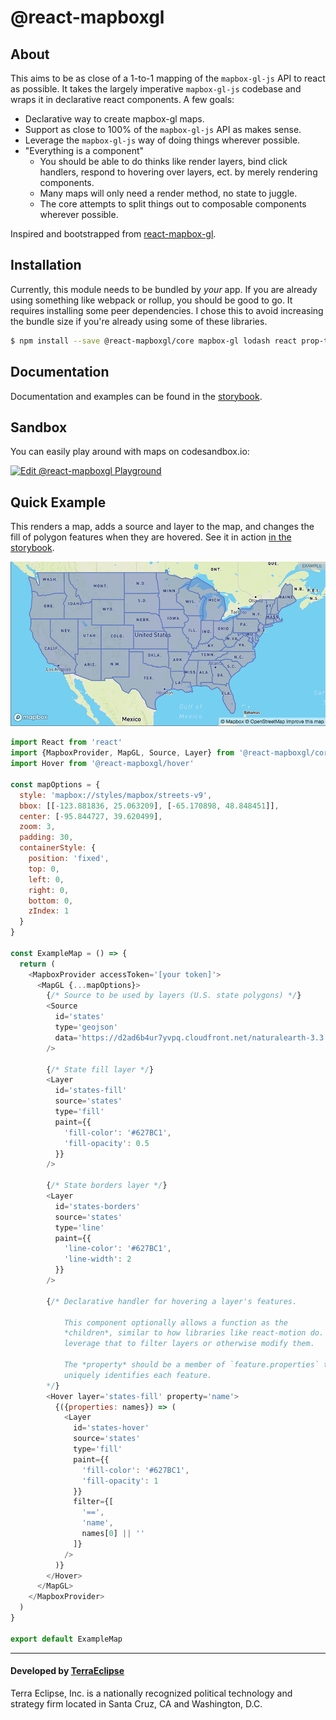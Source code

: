 @react-mapboxgl
===============

About
-----

This aims to be as close of a 1-to-1 mapping of the `mapbox-gl-js` API to react as possible. It takes the largely imperative `mapbox-gl-js` codebase and wraps it in declarative react components. A few goals:

- Declarative way to create mapbox-gl maps.
- Support as close to 100% of the `mapbox-gl-js` API as makes sense.
- Leverage the `mapbox-gl-js` way of doing things wherever possible.
- "Everything is a component"
  - You should be able to do thinks like render layers, bind click handlers,
    respond to hovering over layers, ect. by merely rendering components.
  - Many maps will only need a render method, no state to juggle.
  - The core attempts to split things out to composable components wherever possible.

Inspired and bootstrapped from [react-mapbox-gl](https://github.com/alex3165/react-mapbox-gl).

Installation
------------

Currently, this module needs to be bundled by *your* app. If you are already
using something like webpack or rollup, you should be good to go. It requires
installing some peer dependencies. I chose this to avoid increasing the
bundle size if you're already using some of these libraries.

```sh
$ npm install --save @react-mapboxgl/core mapbox-gl lodash react prop-types
```

Documentation
-------------

Documentation and examples can be found in the [storybook](https://terraeclipse.github.io/react-mapboxgl).

Sandbox
-------

You can easily play around with maps on codesandbox.io:

[![Edit @react-mapboxgl Playground](https://codesandbox.io/static/img/play-codesandbox.svg)](https://codesandbox.io/s/E9p5AG5X0?hidenavigation=1)


Quick Example
-------------

This renders a map, adds a source and layer to the map, and changes the fill
of polygon features when they are hovered. See it in action [in the storybook](https://terraeclipse.github.io/react-mapboxgl/?selectedKind=Hover&selectedStory=Example&full=0&down=0).

![Hover map example](https://raw.githubusercontent.com/TerraEclipse/react-mapboxgl/master/assets/hover-map.png)

```js
import React from 'react'
import {MapboxProvider, MapGL, Source, Layer} from '@react-mapboxgl/core'
import Hover from '@react-mapboxgl/hover'

const mapOptions = {
  style: 'mapbox://styles/mapbox/streets-v9',
  bbox: [[-123.881836, 25.063209], [-65.170898, 48.848451]],
  center: [-95.844727, 39.620499],
  zoom: 3,
  padding: 30,
  containerStyle: {
    position: 'fixed',
    top: 0,
    left: 0,
    right: 0,
    bottom: 0,
    zIndex: 1
  }
}

const ExampleMap = () => {
  return (
    <MapboxProvider accessToken='[your token]'>
      <MapGL {...mapOptions}>
        {/* Source to be used by layers (U.S. state polygons) */}
        <Source
          id='states'
          type='geojson'
          data='https://d2ad6b4ur7yvpq.cloudfront.net/naturalearth-3.3.0/ne_110m_admin_1_states_provinces.geojson'
        />

        {/* State fill layer */}
        <Layer
          id='states-fill'
          source='states'
          type='fill'
          paint={{
            'fill-color': '#627BC1',
            'fill-opacity': 0.5
          }}
        />

        {/* State borders layer */}
        <Layer
          id='states-borders'
          source='states'
          type='line'
          paint={{
            'line-color': '#627BC1',
            'line-width': 2
          }}
        />

        {/* Declarative handler for hovering a layer's features.

            This component optionally allows a function as the
            *children*, similar to how libraries like react-motion do. You can
            leverage that to filter layers or otherwise modify them.

            The *property* should be a member of `feature.properties` that
            uniquely identifies each feature.
        */}
        <Hover layer='states-fill' property='name'>
          {({properties: names}) => (
            <Layer
              id='states-hover'
              source='states'
              type='fill'
              paint={{
                'fill-color': '#627BC1',
                'fill-opacity': 1
              }}
              filter={[
                '==',
                'name',
                names[0] || ''
              ]}
            />
          )}
        </Hover>
      </MapGL>
    </MapboxProvider>
  )
}

export default ExampleMap
```

- - -

#### Developed by [TerraEclipse](https://github.com/TerraEclipse)

Terra Eclipse, Inc. is a nationally recognized political technology and
strategy firm located in Santa Cruz, CA and Washington, D.C.
